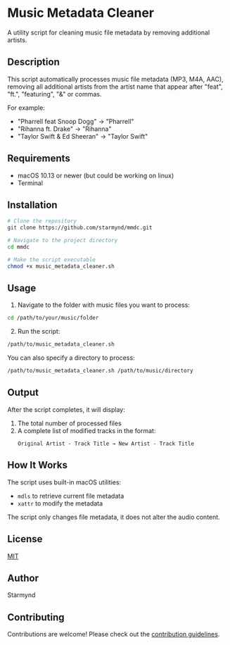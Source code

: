 # Music Metadata Cleaner

A utility script for cleaning music file metadata by removing additional artists.

## Description

This script automatically processes music file metadata (MP3, M4A, AAC), removing all additional artists from the artist name that appear after "feat", "ft.", "featuring", "&" or commas.

For example:
- "Pharrell feat Snoop Dogg" → "Pharrell"
- "Rihanna ft. Drake" → "Rihanna"
- "Taylor Swift & Ed Sheeran" → "Taylor Swift"

## Requirements

- macOS 10.13 or newer (but could be working on linux)
- Terminal

## Installation

```bash
# Clone the repository
git clone https://github.com/starmynd/mmdc.git

# Navigate to the project directory
cd mmdc

# Make the script executable
chmod +x music_metadata_cleaner.sh
```

## Usage

1. Navigate to the folder with music files you want to process:

```bash
cd /path/to/your/music/folder
```

2. Run the script:

```bash
/path/to/music_metadata_cleaner.sh
```

You can also specify a directory to process:

```bash
/path/to/music_metadata_cleaner.sh /path/to/music/directory
```

## Output

After the script completes, it will display:
1. The total number of processed files
2. A complete list of modified tracks in the format:
   ```
   Original Artist - Track Title → New Artist - Track Title
   ```

## How It Works

The script uses built-in macOS utilities:
- `mdls` to retrieve current file metadata
- `xattr` to modify the metadata

The script only changes file metadata, it does not alter the audio content.

## License

[MIT](LICENSE)

## Author

Starmynd

## Contributing

Contributions are welcome! Please check out the [contribution guidelines](CONTRIBUTING.md).
